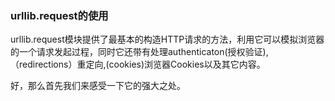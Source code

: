 ### urllib.request的使用

urllib.request模块提供了最基本的构造HTTP请求的方法，利用它可以模拟浏览器的一个请求发起过程，同时它还带有处理authenticaton(授权验证),（redirections）重定向,(cookies)浏览器Cookies以及其它内容。

好，那么首先我们来感受一下它的强大之处。


